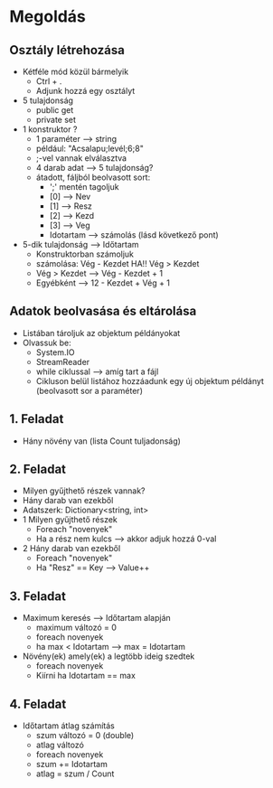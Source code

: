 # Megoldás

## Osztály létrehozása
- Kétféle mód közül bármelyik
  - Ctrl + .
  - Adjunk hozzá egy osztályt
- 5 tulajdonság 
  - public get
  - private set
- 1 konstruktor ?
  - 1 paraméter --> string
  - például: "Acsalapu;levél;6;8"
  - ;-vel vannak elválasztva
  - 4 darab adat --> 5 tulajdonság?
  - átadott, fáljból beolvasott sort:
    - ';' mentén tagoljuk
    - [0] --> Nev
    - [1] --> Resz
    - [2] --> Kezd
    - [3] --> Veg
    - Idotartam --> számolás (lásd következő pont)
- 5-dik tulajdonság --> Időtartam
    - Konstruktorban számoljuk
    - számolása: Vég - Kezdet HA!! Vég > Kezdet
    - Vég > Kezdet --> Vég - Kezdet + 1
    - Egyébként --> 12 - Kezdet + Vég + 1

## Adatok beolvasása és eltárolása
- Listában tároljuk az objektum példányokat
- Olvassuk be:
  - System.IO
  - StreamReader
  - while ciklussal --> amíg tart a fájl
  - Cikluson belül listához hozzáadunk egy új objektum példányt (beolvasott sor a paraméter)

## 1. Feladat
- Hány növény van (lista Count tuljadonság)

## 2. Feladat
- Milyen gyűjthető részek vannak?
- Hány darab van ezekből
- Adatszerk: Dictionary<string, int>
- 1 Milyen gyűjthető részek
  - Foreach "novenyek"
  - Ha a rész nem kulcs --> akkor adjuk hozzá 0-val
- 2 Hány darab van ezekből
  - Foreach "novenyek"
  - Ha "Resz" == Key --> Value++

## 3. Feladat
- Maximum keresés --> Időtartam alapján
  - maximum változó = 0
  - foreach novenyek 
  - ha max < Idotartam --> max = Idotartam
- Növény(ek) amely(ek) a legtöbb ideig szedtek
    - foreach novenyek
    - Kiírni ha Idotartam == max

## 4. Feladat
- Időtartam átlag számítás
  - szum változó = 0 (double)
  - atlag változó
  - foreach novenyek 
  - szum += Idotartam
  - atlag = szum / Count

